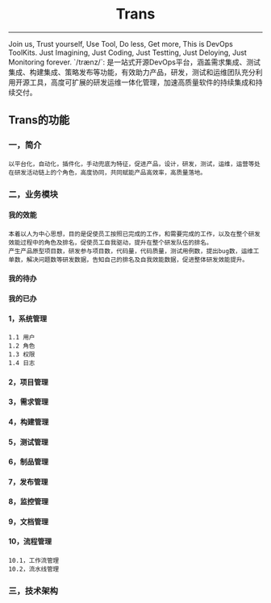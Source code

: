 <h1 align="center">Trans</h3>
<hr/>
    Join us, Trust yourself, Use Tool, Do less, Get more, This is DevOps ToolKits.
    Just Imagining, Just Coding, Just Testting, Just Deloying, Just Monitoring forever.
    `/trænz/`: 是一站式开源DevOps平台，涵盖需求集成、测试集成、构建集成、策略发布等功能，有效助力产品，研发，测试和运维团队充分利用开源工具，高度可扩展的研发运维一体化管理，加速高质量软件的持续集成和持续交付。

## Trans的功能
### 一，简介
    以平台化，自动化，插件化，手动兜底为特征，促进产品，设计，研发，测试，运维，运营等处在研发活动链上的个角色，高度协同，共同赋能产品高效率，高质量落地。
### 二，业务模块
#### 我的效能
    本着以人为中心思想，目的是促使员工按照已完成的工作，和需要完成的工作，以及在整个研发效能过程中的角色及排名，促使员工自我驱动，提升在整个研发队伍的排名。
    产生产品原型项目数，研发参与项目数，代码量，代码质量，测试用例数，提出bug数，运维工单数，解决问题数等研发数据，告知自己的排名及自我效能数据，促进整体研发效能提升。
#### 我的待办
#### 我的已办
#### 1，系统管理
    1.1 用户
    1.2 角色
    1.3 权限
    1.4 日志
#### 2，项目管理
#### 3，需求管理
#### 4，构建管理
#### 5，测试管理
#### 6，制品管理
#### 7，发布管理
#### 8，监控管理
#### 9，文档管理
#### 10，流程管理
    10.1，工作流管理
    10.2，流水线管理
### 三，技术架构